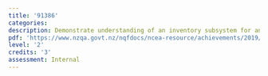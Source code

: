 ```yaml
---
title: '91386'
categories:
description: Demonstrate understanding of an inventory subsystem for an entity
pdf: 'https://www.nzqa.govt.nz/nqfdocs/ncea-resource/achievements/2019/as91386.pdf'
level: '2'
credits: '3'
assessment: Internal
---
```


